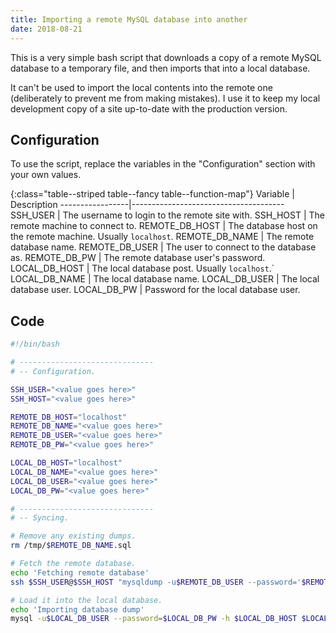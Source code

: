```yaml
---
title: Importing a remote MySQL database into another
date: 2018-08-21
---
```


This is a very simple bash script that downloads a copy of a remote MySQL
database to a temporary file, and then imports that into a local database.

It can't be used to import the local contents into the remote one (deliberately
to prevent me from making mistakes). I use it to keep my local development copy
of a site up-to-date with the production version.


## Configuration

To use the script, replace the variables in the "Configuration" section with
your own values.

{:class="table--striped table--fancy table--function-map"}
Variable         | Description
-----------------|--------------------------------------
SSH\_USER        | The username to login to the remote site with.
SSH\_HOST        | The remote machine to connect to.
REMOTE\_DB\_HOST | The database host on the remote machine. Usually `localhost`.
REMOTE\_DB\_NAME | The remote database name.
REMOTE\_DB\_USER | The user to connect to the database as.
REMOTE\_DB\_PW   | The remote database user's password.
LOCAL\_DB\_HOST  | The local database post. Usually `localhost`.`
LOCAL\_DB\_NAME  | The local database name.
LOCAL\_DB\_USER  | The local database user.
LOCAL\_DB\_PW    | Password for the local database user.


## Code


```bash
#!/bin/bash

# ------------------------------
# -- Configuration.

SSH_USER="<value goes here>"
SSH_HOST="<value goes here>"

REMOTE_DB_HOST="localhost"
REMOTE_DB_NAME="<value goes here>"
REMOTE_DB_USER="<value goes here>"
REMOTE_DB_PW="<value goes here>"

LOCAL_DB_HOST="localhost"
LOCAL_DB_NAME="<value goes here>"
LOCAL_DB_USER="<value goes here>"
LOCAL_DB_PW="<value goes here>"

# ------------------------------
# -- Syncing.

# Remove any existing dumps.
rm /tmp/$REMOTE_DB_NAME.sql

# Fetch the remote database.
echo 'Fetching remote database'
ssh $SSH_USER@$SSH_HOST "mysqldump -u$REMOTE_DB_USER --password='$REMOTE_DB_PW' -h $REMOTE_DB_HOST $REMOTE_DB_NAME" > /tmp/$REMOTE_DB_NAME.sql

# Load it into the local database.
echo 'Importing database dump'
mysql -u$LOCAL_DB_USER --password=$LOCAL_DB_PW -h $LOCAL_DB_HOST $LOCAL_DB_NAME < /tmp/$REMOTE_DB_NAME.sql
```
